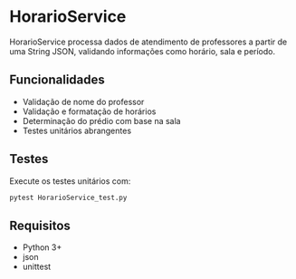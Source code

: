 # HorarioService

HorarioService processa dados de atendimento de professores a partir de uma String JSON, validando informações como horário, sala e período.

## Funcionalidades
- Validação de nome do professor
- Validação e formatação de horários
- Determinação do prédio com base na sala
- Testes unitários abrangentes

## Testes
Execute os testes unitários com:
```bash
pytest HorarioService_test.py
```

## Requisitos
- Python 3+
- json
- unittest

